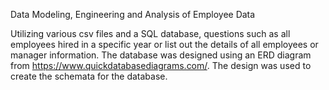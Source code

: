 Data Modeling, Engineering and Analysis of Employee Data

Utilizing various csv files and a SQL database, questions such as all employees hired in a specific year or list out the details of all employees or manager information.  The database was designed using an ERD diagram from https://www.quickdatabasediagrams.com/.  The design was used to create the schemata for the database. 
